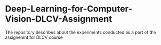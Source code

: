 # Deep-Learning-for-Computer-Vision-DLCV-Assignment
The repository describes about the experiments conducted as a part of the assignemnt for DLCV course
